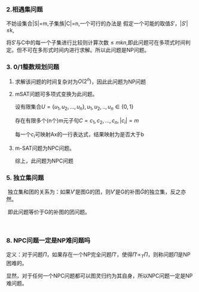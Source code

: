 ### 2.相遇集问题

不妨设集合|S|=m,子集族|C|=n,一个可行的办法是 假定一个可能的取值$S\prime$，|$S\prime$|$\leq$k,

将$S\prime$与C中的每一个子集进行比较则计算次数$\leq mkn$,即此问题可在多项式时间判定。但不可在多形式时间内进行求解。所以此问题是NP问题。

### 3. 0/1整数规划问题

1. 求解该问题的时间复杂对为$O(2^n)$，因此此问题为NP问题

2. mSAT问题可多项式变换为此问题。

   设有限集合$U=\{u_1,u_2,...,u_n\},u_1,u_2,..,u_n\in \{0,1\}$

   存在有限多个(n个)m元子句$C={c_1,c_2,...,c_n},|c_i|=m$

   每一个$c_i$可映射Ax的一行表达式，结果映射为是否大于b

3. m-SAT问题为NPC问题。

   综上，此问题为NPC问题

### 5. 独立集问题

​	独立集和团的关系为：如果$V\prime$是图G的团，则$V\prime$是G的补图$\tilde G$的独立集，反之亦然。

​	即此问题等价于G的补图的团问题。

​	

### 8. NPC问题一定是NP难问题吗

定义：对于问题$\Pi$，如果存在一个NP完全问题$\Pi\prime$，使得$\Pi\prime\propto_T \Pi$，则称问题$\Pi$是NP困难的。

显然，对于任何一个NPC问题都可以图灵归约为其自身，所以NPC问题一定是NP难问题。

